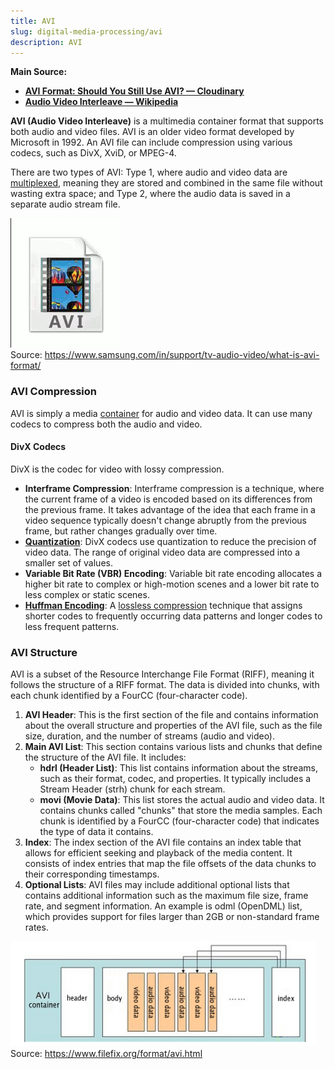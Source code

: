 ```yaml
---
title: AVI
slug: digital-media-processing/avi
description: AVI
---
```


**Main Source:**

- **[AVI Format: Should You Still Use AVI? — Cloudinary](https://cloudinary.com/guides/video-formats/avi-format-should-you-still-use-avi)**
- **[Audio Video Interleave — Wikipedia](https://en.wikipedia.org/wiki/Audio_Video_Interleave)**

**AVI (Audio Video Interleave)** is a multimedia container format that supports both audio and video files. AVI is an older video format developed by Microsoft in 1992. An AVI file can include compression using various codecs, such as DivX, XviD, or MPEG-4.

There are two types of AVI: Type 1, where audio and video data are [multiplexed](/cs-notes/digital-signal-processing/multiplexing), meaning they are stored and combined in the same file without wasting extra space; and Type 2, where the audio data is saved in a separate audio stream file.

![Icon of AVI format](./avi-icon.png)  
Source: https://www.samsung.com/in/support/tv-audio-video/what-is-avi-format/

### AVI Compression

AVI is simply a media [container](/cs-notes/digital-media-processing/ogg-vorbis#media-container) for audio and video data. It can use many codecs to compress both the audio and video.

#### DivX Codecs

DivX is the codec for video with lossy compression.

- **Interframe Compression**: Interframe compression is a technique, where the current frame of a video is encoded based on its differences from the previous frame. It takes advantage of the idea that each frame in a video sequence typically doesn't change abruptly from the previous frame, but rather changes gradually over time.
- **[Quantization](/cs-notes/digital-signal-processing/quantization)**: DivX codecs use quantization to reduce the precision of video data. The range of original video data are compressed into a smaller set of values.
- **Variable Bit Rate (VBR) Encoding**: Variable bit rate encoding allocates a higher bit rate to complex or high-motion scenes and a lower bit rate to less complex or static scenes.
- **[Huffman Encoding](/cs-notes/digital-signal-processing/compression#huffman-encoding)**: A [lossless compression](/cs-notes/digital-signal-processing/compression#lossless-compression) technique that assigns shorter codes to frequently occurring data patterns and longer codes to less frequent patterns.

### AVI Structure

AVI is a subset of the Resource Interchange File Format (RIFF), meaning it follows the structure of a RIFF format. The data is divided into chunks, with each chunk identified by a FourCC (four-character code).

1. **AVI Header**: This is the first section of the file and contains information about the overall structure and properties of the AVI file, such as the file size, duration, and the number of streams (audio and video).
2. **Main AVI List**: This section contains various lists and chunks that define the structure of the AVI file. It includes:
   - **hdrl (Header List)**: This list contains information about the streams, such as their format, codec, and properties. It typically includes a Stream Header (strh) chunk for each stream.
   - **movi (Movie Data)**: This list stores the actual audio and video data. It contains chunks called "chunks" that store the media samples. Each chunk is identified by a FourCC (four-character code) that indicates the type of data it contains.
3. **Index**: The index section of the AVI file contains an index table that allows for efficient seeking and playback of the media content. It consists of index entries that map the file offsets of the data chunks to their corresponding timestamps.
4. **Optional Lists**: AVI files may include additional optional lists that contains additional information such as the maximum file size, frame rate, and segment information. An example is odml (OpenDML) list, which provides support for files larger than 2GB or non-standard frame rates.

![Structure of an AVI file](./avi-structure.png)  
Source: https://www.filefix.org/format/avi.html
